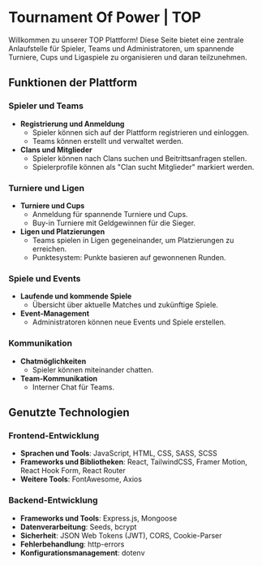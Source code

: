 # Tournament Of Power | TOP

Willkommen zu unserer TOP Plattform! Diese Seite bietet eine zentrale Anlaufstelle für Spieler, Teams und Administratoren, um spannende Turniere, Cups und Ligaspiele zu organisieren und daran teilzunehmen.

## Funktionen der Plattform

### Spieler und Teams
- **Registrierung und Anmeldung**
  - Spieler können sich auf der Plattform registrieren und einloggen.
  - Teams können erstellt und verwaltet werden.
- **Clans und Mitglieder**
  - Spieler können nach Clans suchen und Beitrittsanfragen stellen.
  - Spielerprofile können als "Clan sucht Mitglieder" markiert werden.

### Turniere und Ligen
- **Turniere und Cups**
  - Anmeldung für spannende Turniere und Cups.
  - Buy-in Turniere mit Geldgewinnen für die Sieger.
- **Ligen und Platzierungen**
  - Teams spielen in Ligen gegeneinander, um Platzierungen zu erreichen.
  - Punktesystem: Punkte basieren auf gewonnenen Runden.

### Spiele und Events
- **Laufende und kommende Spiele**
  - Übersicht über aktuelle Matches und zukünftige Spiele.
- **Event-Management**
  - Administratoren können neue Events und Spiele erstellen.

### Kommunikation
- **Chatmöglichkeiten**
  - Spieler können miteinander chatten.
- **Team-Kommunikation**
  - Interner Chat für Teams.

## Genutzte Technologien

### Frontend-Entwicklung
- **Sprachen und Tools**: JavaScript, HTML, CSS, SASS, SCSS
- **Frameworks und Bibliotheken**: React, TailwindCSS, Framer Motion, React Hook Form, React Router
- **Weitere Tools**: FontAwesome, Axios

### Backend-Entwicklung
- **Frameworks und Tools**: Express.js, Mongoose
- **Datenverarbeitung**: Seeds, bcrypt
- **Sicherheit**: JSON Web Tokens (JWT), CORS, Cookie-Parser
- **Fehlerbehandlung**: http-errors
- **Konfigurationsmanagement**: dotenv